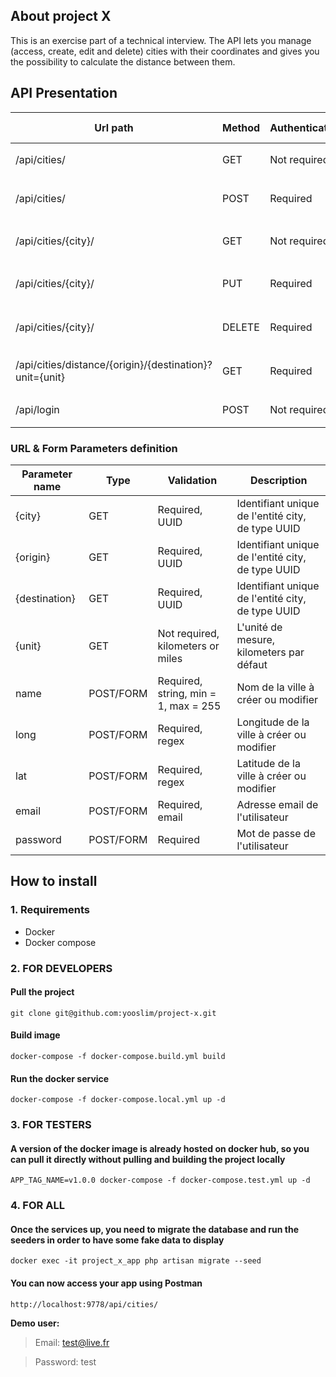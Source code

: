## About project X
This is an exercise part of a technical interview. 
The API lets you manage (access, create, edit and delete) cities with their coordinates and gives you the possibility to calculate the distance between them. 

## API Presentation
| Url path                                                | Method       | Authentication | Description                                | Form Body      |  Form headers  |
| ------------------------------------------------------- | ------------ | -------------- | ------------------------------------------ |--------------- | ------------- |
| /api/cities/                                            | GET          | Not required   | Listing des villes                         |  /             | `{ Accept:'application/json' }`  |
| /api/cities/                                            | POST         | Required       | Création d'une ville                       | name, long, lat| `{ Accept:'application/json', Authorization: 'Bearer <token>' }`  |
| /api/cities/{city}/                                     | GET          | Not required   | Affichage du détails d'une ville           |  /             | `{ Accept:'application/json' }`  |
| /api/cities/{city}/                                     | PUT          | Required       | Mise à jour des informations d'une ville   | name, long, lat| `{ Accept:'application/json', Authorization: 'Bearer <token>' }`  |
| /api/cities/{city}/                                     | DELETE       | Required       | Suppression d'une ville                    |  /             | `{ Accept:'application/json', Authorization: 'Bearer <token>' }`  |
| /api/cities/distance/{origin}/{destination}?unit={unit} | GET          | Required       | Calcul de la distance entre deux villes    |  /             | `{ Accept:'application/json', Authorization: 'Bearer <token>' }`  |
| /api/login                                              | POST         | Not required   | Authentification                           | email, password| `{ Accept:'application/json' }`  |

### URL & Form Parameters definition
| Parameter name  | Type       | Validation                           | Description                                       |
| --------------- | -----------| ------------------------------------ | ------------------------------------------------- |
| {city}          | GET        | Required, UUID                       | Identifiant unique de l'entité city, de type UUID |
| {origin}        | GET        | Required, UUID                       | Identifiant unique de l'entité city, de type UUID |
| {destination}   | GET        | Required, UUID                       | Identifiant unique de l'entité city, de type UUID |
| {unit}          | GET        | Not required, kilometers or miles    | L'unité de mesure, kilometers par défaut          |
| name            | POST/FORM  | Required, string, min = 1, max = 255 | Nom de la ville à créer ou modifier               |
| long            | POST/FORM  | Required, regex                      | Longitude de la ville à créer ou modifier         |
| lat             | POST/FORM  | Required, regex                      | Latitude de la ville à créer ou modifier          |
| email           | POST/FORM  | Required, email                      | Adresse email de l'utilisateur                    |
| password        | POST/FORM  | Required                             | Mot de passe de l'utilisateur                     |


## How to install
### 1. Requirements
- Docker
- Docker compose

### 2. FOR DEVELOPERS
#### Pull the project
`git clone git@github.com:yooslim/project-x.git`

#### Build image
`docker-compose -f docker-compose.build.yml build`

#### Run the docker service
`docker-compose -f docker-compose.local.yml up -d`

### 3. FOR TESTERS
#### A version of the docker image is already hosted on docker hub, so you can pull it directly without pulling and building the project locally
`APP_TAG_NAME=v1.0.0 docker-compose -f docker-compose.test.yml up -d`

### 4. FOR ALL
#### Once the services up, you need to migrate the database and run the seeders in order to have some fake data to display
`docker exec -it project_x_app php artisan migrate --seed`

#### You can now access your app using Postman
`http://localhost:9778/api/cities/`

**Demo user:**
> Email: test@live.fr

> Password: test
